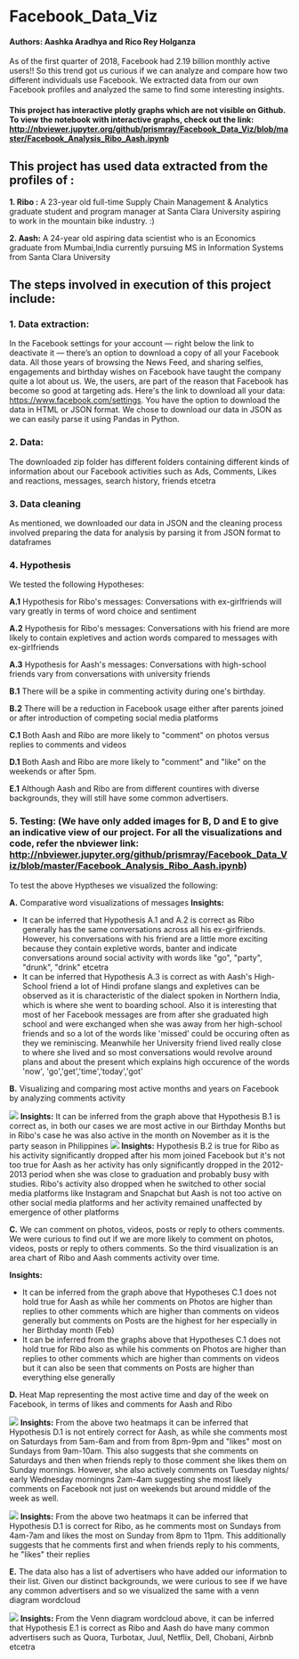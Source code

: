 # Facebook_Data_Viz

#### Authors: Aashka Aradhya and Rico Rey Holganza
As of the first quarter of 2018, Facebook had 2.19 billion monthly active users!!
So this trend got us curious if we can analyze and compare how two different individuals use Facebook. We extracted data from our own Facebook profiles and analyzed the same to find some interesting insights.

#### This project has interactive plotly graphs which are not visible on Github. To view the notebook with interactive graphs, check out the link: http://nbviewer.jupyter.org/github/prismray/Facebook_Data_Viz/blob/master/Facebook_Analysis_Ribo_Aash.ipynb

## **This project has used data extracted from the profiles of :**

**1. Ribo :** A 23-year old full-time Supply Chain Management & Analytics graduate student and program manager at Santa Clara University aspiring to work in the mountain bike industry. :)

**2. Aash:** A 24-year old aspiring data scientist who is an Economics graduate from Mumbai,India currently pursuing MS in Information Systems from Santa Clara University

## **The steps involved in execution of this project include:**

### **1. Data extraction:** 
In the Facebook settings for your account — right below the link to deactivate it — there’s an option to download a copy of all your Facebook data. All those years of browsing the News Feed, and sharing selfies, engagements and birthday wishes on Facebook have taught the company quite a lot about us. We, the users, are part of the reason that Facebook has become so good at targeting ads. Here's the link to download all your data: https://www.facebook.com/settings. You have the option to download the data in HTML or JSON format. We chose to download our data in JSON as we can easily parse it using Pandas in Python.

### **2. Data:** 
The downloaded zip folder has different folders containing different kinds of information about our Facebook activities such as Ads, Comments, Likes and reactions, messages, search history, friends etcetra

### **3. Data cleaning** 
As mentioned, we downloaded our data in JSON and the cleaning process involved preparing the data for analysis by parsing it from JSON format to dataframes

### **4. Hypothesis** 
We tested the following Hypotheses:

**A.1** Hypothesis for Ribo's messages: Conversations with ex-girlfriends will vary greatly in terms of word choice and sentiment

**A.2** Hypothesis for Ribo's messages: Conversations with his friend are more likely to contain expletives and action words compared to messages with ex-girlfriends

**A.3** Hypothesis for Aash's messages: Conversations with high-school friends vary from conversations with university friends

**B.1** There will be a spike in commenting activity during one's birthday.

**B.2** There will be a reduction in Facebook usage either after parents joined or after introduction of competing social media platforms

**C.1** Both Aash and Ribo are more likely to "comment" on photos versus replies to comments and videos

**D.1** Both Aash and Ribo are more likely to "comment" and "like" on the weekends or after 5pm.

**E.1** Although Aash and Ribo are from different countires with diverse backgrounds, they will still have some common advertisers.

### **5. Testing:** (We have only added images for B, D and E to give an indicative view of our project. For all the visualizations and code, refer the nbviewer link: http://nbviewer.jupyter.org/github/prismray/Facebook_Data_Viz/blob/master/Facebook_Analysis_Ribo_Aash.ipynb) 

To test the above Hyptheses we visualized the following:

**A.** Comparative word visualizations of messages
**Insights:** 
* It can be inferred that Hypothesis A.1 and A.2 is correct as Ribo generally has the same conversations across all his ex-girlfriends. However, his conversations with his friend are a little more exciting because they contain expletive words, banter and indicate conversations around social activity with words like "go", "party", "drunk", "drink" etcetra
* It can be inferred that Hypothesis A.3 is correct as with Aash's High-School friend a lot of Hindi profane slangs and expletives can be observed as it is characteristic of the dialect spoken in Northern India, which is where she went to boarding school. Also it is interesting that most of her Facebook messages are from after she graduated high school and were exchanged when she was away from her high-school friends and so a lot of the words like 'missed' could be occuring often as they we reminiscing. Meanwhile her University friend lived really close to where she lived and so most conversations would revolve around plans and about the present which explains high occurence of the words 'now', 'go','get','time','today','got'

**B.** Visualizing and comparing most active months and years on Facebook by analyzing comments activity

![](Images/B.1_Facebook_activity_over_years.png)
**Insights:** It can be inferred from the graph above that Hypothesis B.1 is correct as, in both our cases we are most active in our Birthday Months but in Ribo's case he was also active in the month on November as it is the party season in Philippines
![](Images/B.2_Facebook_activity_over_months.png)
**Insights:** Hypothesis B.2 is true for Ribo as his activity significantly dropped after his mom joined Facebook but it's not too true for Aash as her activity has only significantly dropped in the 2012-2013 period when she was close to graduation and probably busy with studies. Ribo's activity also dropped when he switched to other social media platforms like Instagram and Snapchat but Aash is not too active on other social media platforms and her activity remained unaffected by emergence of other platforms

**C.** We can comment on photos, videos, posts or reply to others comments. We were curious to find out if we are more likely to comment on photos, videos, posts or reply to others comments. So the third visualization is an area chart of Ribo and Aash comments activity over time.

**Insights:**
* It can be inferred from the graph above that Hypotheses C.1 does not hold true for Aash as while her comments on Photos are higher than replies to other comments which are higher than comments on videos generally but comments on Posts are the highest for her especially in her Birthday month (Feb)
* It can be inferred from the graphs above that Hypotheses C.1 does not hold true for Ribo also as while his comments on Photos are higher than replies to other comments which are higher than comments on videos but it can also be seen that comments on Posts are higher than everything else generally

**D.** Heat Map representing the most active time and day of the week on Facebook, in terms of likes and comments for Aash and Ribo

![](Images/D.1.2_HeatMap_Facebook_Comments_Aash.png)
**Insights:** From the above two heatmaps it can be inferred that Hypothesis D.1 is not entirely correct for Aash, as while she comments most on Saturdays from 5am-6am and from from 8pm-9pm and "likes" most on Sundays from 9am-10am. This also suggests that she comments on Saturdays and then when friends reply to those comment she likes them on Sunday mornings. However, she also actively comments on Tuesday nights/ early Wednesday morningns 2am-4am suggesting she most likely comments on Facebook not just on weekends but around middle of the week as well.

![](Images/D.1.1_HeatMap_Facebook_Comments_Ribo.png)
**Insights:** From the above two heatmaps it can be inferred that Hypothesis D.1 is correct for Ribo, as he comments most on Sundays from 4am-7am and likes the most on Sunday from 8pm to 11pm. This additionally suggests that he comments first and when friends reply to his comments, he "likes" their replies

**E.** The data also has a list of advertisers who have added our information to their list. Given our distinct backgrounds, we were curious to see if we have any common advertisers and so we visualized the same with a venn diagram wordcloud

![](Images/E.1_Common_Advertisers_VennWordcloud.png)
**Insights:** From the Venn diagram wordcloud above, it can be inferred that Hypothesis E.1 is correct as Ribo and Aash do have many common advertisers such as Quora, Turbotax, Juul, Netflix, Dell, Chobani, Airbnb etcetra
